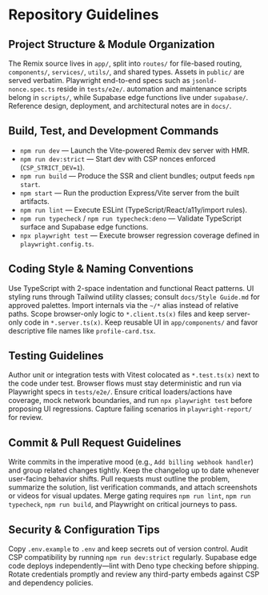 # Repository Guidelines

## Project Structure & Module Organization
The Remix source lives in `app/`, split into `routes/` for file-based routing, `components/`, `services/`, `utils/`, and shared types. Assets in `public/` are served verbatim. Playwright end-to-end specs such as `jsonld-nonce.spec.ts` reside in `tests/e2e/`. automation and maintenance scripts belong in `scripts/`, while Supabase edge functions live under `supabase/`. Reference design, deployment, and architectural notes are in `docs/`.

## Build, Test, and Development Commands
- `npm run dev` — Launch the Vite-powered Remix dev server with HMR.
- `npm run dev:strict` — Start dev with CSP nonces enforced (`CSP_STRICT_DEV=1`).
- `npm run build` — Produce the SSR and client bundles; output feeds `npm start`.
- `npm start` — Run the production Express/Vite server from the built artifacts.
- `npm run lint` — Execute ESLint (TypeScript/React/a11y/import rules).
- `npm run typecheck` / `npm run typecheck:deno` — Validate TypeScript surface and Supabase edge functions.
- `npx playwright test` — Execute browser regression coverage defined in `playwright.config.ts`.

## Coding Style & Naming Conventions
Use TypeScript with 2-space indentation and functional React patterns. UI styling runs through Tailwind utility classes; consult `docs/Style Guide.md` for approved palettes. Import internals via the `~/*` alias instead of relative paths. Scope browser-only logic to `*.client.ts(x)` files and keep server-only code in `*.server.ts(x)`. Keep reusable UI in `app/components/` and favor descriptive file names like `profile-card.tsx`.

## Testing Guidelines
Author unit or integration tests with Vitest colocated as `*.test.ts(x)` next to the code under test. Browser flows must stay deterministic and run via Playwright specs in `tests/e2e/`. Ensure critical loaders/actions have coverage, mock network boundaries, and run `npx playwright test` before proposing UI regressions. Capture failing scenarios in `playwright-report/` for review.

## Commit & Pull Request Guidelines
Write commits in the imperative mood (e.g., `Add billing webhook handler`) and group related changes tightly. Keep the changelog up to date whenever user-facing behavior shifts. Pull requests must outline the problem, summarize the solution, list verification commands, and attach screenshots or videos for visual updates. Merge gating requires `npm run lint`, `npm run typecheck`, `npm run build`, and Playwright on critical journeys to pass.

## Security & Configuration Tips
Copy `.env.example` to `.env` and keep secrets out of version control. Audit CSP compatibility by running `npm run dev:strict` regularly. Supabase edge code deploys independently—lint with Deno type checking before shipping. Rotate credentials promptly and review any third-party embeds against CSP and dependency policies.
